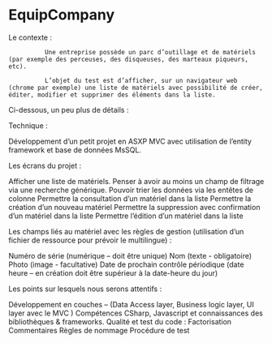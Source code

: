 # EquipCompany

Le contexte :

 

              Une entreprise possède un parc d’outillage et de matériels (par exemple des perceuses, des disqueuses, des marteaux piqueurs, etc).

              L’objet du test est d’afficher, sur un navigateur web (chrome par exemple) une liste de matériels avec possibilité de créer, éditer, modifier et supprimer des éléments dans la liste.

 

Ci-dessous, un peu plus de détails :

 

Technique :

Développement d’un petit projet en ASXP MVC avec utilisation de l’entity framework et  base de données MsSQL.
 

Les écrans du projet :

Afficher une liste de matériels. Penser à avoir au moins un champ de filtrage via une recherche générique. Pouvoir trier les données via les entêtes de colonne
Permettre la consultation d’un matériel dans la liste
Permettre la création d’un nouveau matériel
Permettre la suppression avec confirmation d’un matériel dans la liste
Permettre l’édition d’un matériel dans la liste
 

Les champs liés au matériel avec les règles de gestion (utilisation d’un fichier de ressource pour prévoir le multilingue) :

Numéro de série (numérique – doit être unique)
Nom (texte - obligatoire)
Photo (image - facultative)
Date de prochain contrôle périodique (date heure – en création doit être supérieur à la date-heure du jour)
 

Les points sur lesquels nous serons attentifs :

Développement en couches – (Data Access layer, Business logic layer, UI layer avec le MVC )
Compétences CSharp, Javascript et connaissances des bibliothèques & frameworks.
Qualité et test du code :
Factorisation
Commentaires
Règles de nommage
Procédure de test

